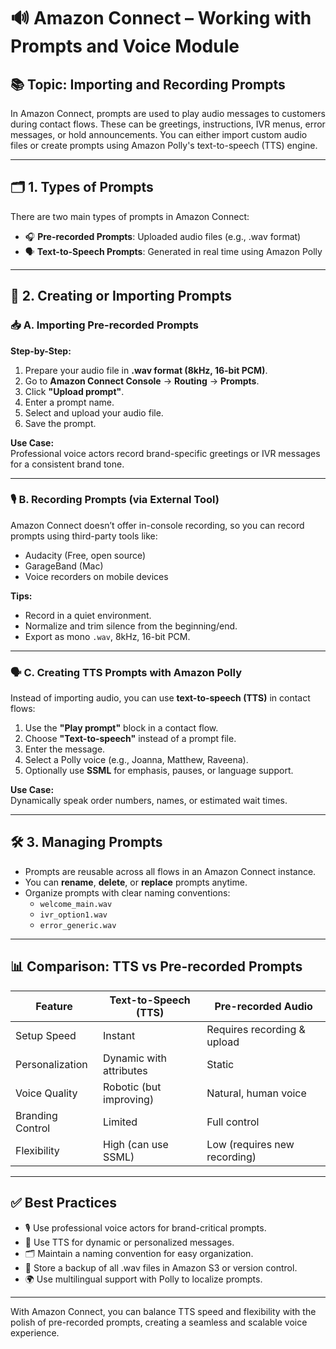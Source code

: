 # 🔊 **Amazon Connect – Working with Prompts and Voice Module**

## 📚 **Topic: Importing and Recording Prompts**

In Amazon Connect, prompts are used to play audio messages to customers during contact flows. These can be greetings, instructions, IVR menus, error messages, or hold announcements. You can either import custom audio files or create prompts using Amazon Polly's text-to-speech (TTS) engine.

---

## 🗂️ **1. Types of Prompts**

There are two main types of prompts in Amazon Connect:

- 🎧 **Pre-recorded Prompts**: Uploaded audio files (e.g., .wav format)
- 🗣️ **Text-to-Speech Prompts**: Generated in real time using Amazon Polly

---

## 🔁 **2. Creating or Importing Prompts**

### 📥 **A. Importing Pre-recorded Prompts**

**Step-by-Step:**
1. Prepare your audio file in **.wav format (8kHz, 16-bit PCM)**.
2. Go to **Amazon Connect Console** → **Routing** → **Prompts**.
3. Click **"Upload prompt"**.
4. Enter a prompt name.
5. Select and upload your audio file.
6. Save the prompt.

**Use Case:**  
Professional voice actors record brand-specific greetings or IVR messages for a consistent brand tone.

---

### 🎙️ **B. Recording Prompts (via External Tool)**

Amazon Connect doesn’t offer in-console recording, so you can record prompts using third-party tools like:

- Audacity (Free, open source)
- GarageBand (Mac)
- Voice recorders on mobile devices

**Tips:**
- Record in a quiet environment.
- Normalize and trim silence from the beginning/end.
- Export as mono `.wav`, 8kHz, 16-bit PCM.

---

### 🗣️ **C. Creating TTS Prompts with Amazon Polly**

Instead of importing audio, you can use **text-to-speech (TTS)** in contact flows:

1. Use the **"Play prompt"** block in a contact flow.
2. Choose **"Text-to-speech"** instead of a prompt file.
3. Enter the message.
4. Select a Polly voice (e.g., Joanna, Matthew, Raveena).
5. Optionally use **SSML** for emphasis, pauses, or language support.

**Use Case:**  
Dynamically speak order numbers, names, or estimated wait times.

---

## 🛠️ **3. Managing Prompts**

- Prompts are reusable across all flows in an Amazon Connect instance.
- You can **rename**, **delete**, or **replace** prompts anytime.
- Organize prompts with clear naming conventions:
  - `welcome_main.wav`
  - `ivr_option1.wav`
  - `error_generic.wav`

---

## 📊 **Comparison: TTS vs Pre-recorded Prompts**

| **Feature**         | **Text-to-Speech (TTS)**       | **Pre-recorded Audio**              |
|---------------------|--------------------------------|-------------------------------------|
| Setup Speed         | Instant                        | Requires recording & upload         |
| Personalization     | Dynamic with attributes        | Static                              |
| Voice Quality       | Robotic (but improving)        | Natural, human voice                |
| Branding Control    | Limited                        | Full control                        |
| Flexibility         | High (can use SSML)            | Low (requires new recording)        |

---

## ✅ **Best Practices**

- 🎙️ Use professional voice actors for brand-critical prompts.
- 🧠 Use TTS for dynamic or personalized messages.
- 🗂️ Maintain a naming convention for easy organization.
- 📁 Store a backup of all .wav files in Amazon S3 or version control.
- 🌍 Use multilingual support with Polly to localize prompts.

---

With Amazon Connect, you can balance TTS speed and flexibility with the polish of pre-recorded prompts, creating a seamless and scalable voice experience.
